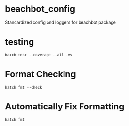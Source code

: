 # beachbot_config
Standardized config and loggers for beachbot package

# testing
`hatch test --coverage --all -vv`

# Format Checking
`hatch fmt --check`

# Automatically Fix Formatting
`hatch fmt`
